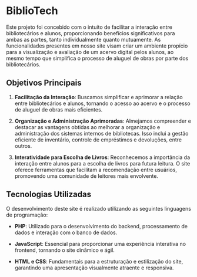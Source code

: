 # BiblioTech

Este projeto foi concebido com o intuito de facilitar a interação entre bibliotecários e alunos, proporcionando benefícios significativos para ambas as partes, tanto individualmente quanto mutuamente. As funcionalidades presentes em nosso site visam criar um ambiente propício para a visualização e avaliação de um acervo digital pelos alunos, ao mesmo tempo que simplifica o processo de aluguel de obras por parte dos bibliotecários.

## Objetivos Principais

1. **Facilitação da Interação**: Buscamos simplificar e aprimorar a relação entre bibliotecários e alunos, tornando o acesso ao acervo e o processo de aluguel de obras mais eficientes.

2. **Organização e Administração Aprimoradas**: Almejamos compreender e destacar as vantagens obtidas ao melhorar a organização e administração dos sistemas internos de bibliotecas. Isso inclui a gestão eficiente de inventário, controle de empréstimos e devoluções, entre outros.

3. **Interatividade para Escolha de Livros**: Reconhecemos a importância da interação entre alunos para a escolha de livros para futura leitura. O site oferece ferramentas que facilitam a recomendação entre usuários, promovendo uma comunidade de leitores mais envolvente.

## Tecnologias Utilizadas

O desenvolvimento deste site é realizado utilizando as seguintes linguagens de programação:

- **PHP**: Utilizado para o desenvolvimento do backend, processamento de dados e interação com o banco de dados.
  
- **JavaScript**: Essencial para proporcionar uma experiência interativa no frontend, tornando o site dinâmico e ágil.

- **HTML e CSS**: Fundamentais para a estruturação e estilização do site, garantindo uma apresentação visualmente atraente e responsiva.



